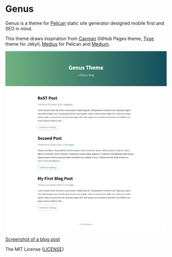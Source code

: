 # Genus

Genus is a theme for [Pelican](http://blog.getpelican.com/) static site generator designed mobile first and SEO in mind.

This theme draws inspiration from [Cayman](https://github.com/jasonlong/cayman-theme) GitHub Pages theme, [Type](https://github.com/rohanchandra/type-theme) theme for Jekyll, [Medius](https://github.com/onur/medius) for Pelican and [Medium](https://medium.com/).

![Screenshot](doc/img/posts.png)

[Screenshot of a blog post](doc/img/single_post.png)

The MIT License ([LICENSE](LICENSE.txt))
